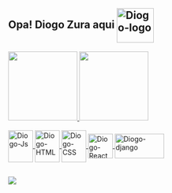 ## Opa! Diogo Zura aqui  <img align="center" alt="Diogo-logo" height="70" width="75" src="https://user-images.githubusercontent.com/65250673/116893738-b072e380-ac07-11eb-946d-9c79f8f6d81c.png">
 <div>
  <a href="https://github.com/diogozura">
  <img height="140em" src="https://github-readme-stats.vercel.app/api?username=diogozura&show_icons=true&theme=dracula&include_all_commits=true&count_private=true"/>
  <img height="140em" src="https://github-readme-stats.vercel.app/api/top-langs/?username=diogozura&layout=compact&langs_count=8&theme=dracula"/>
<div>
 <div style="display: inline_block"><br>
  <img align="center" alt="Diogo-Js" height="65" width="50" src="https://user-images.githubusercontent.com/65250673/116888280-a5b55000-ac01-11eb-9515-73a7379662ce.png">
  <img align="center" alt="Diogo-HTML" height="65" width="50" src="https://user-images.githubusercontent.com/65250673/116887436-af8a8380-ac00-11eb-8d43-7a91f8c48ec1.png">
  <img align="center" alt="Diogo-CSS" height="65" width="50" src="https://user-images.githubusercontent.com/65250673/116888182-87e7eb00-ac01-11eb-85ad-b2b6ae2e7f20.png">
  <img align="center" alt="Diogo-React" height="50" width="50" src="https://user-images.githubusercontent.com/65250673/116888116-77d00b80-ac01-11eb-8159-e54b614c6c5d.png">
  <img align="center" alt="Diogo-django" height="50" width="100" src="https://user-images.githubusercontent.com/65250673/116887269-7fdb7b80-ac00-11eb-8ae5-2beda5183478.jpg">
</div>
 
##

<div>
  <a href="https://www.linkedin.com/in/diogo-silva-santos-251bb5192" target="_blank"><img src="https://img.shields.io/badge/-LinkedIn-%230077B5?style=for-the-badge&logo=linkedin&logoColor=white" target="_blank"></a>
</div>
